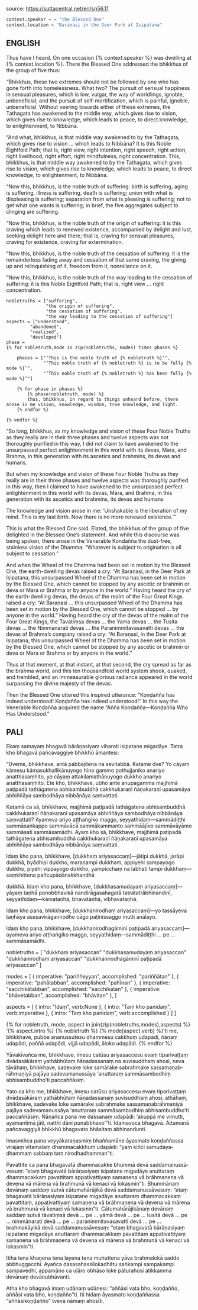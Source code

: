source: https://suttacentral.net/en/sn56.11

```python
context.speaker = = "the Blessed One"
context.location = "Baraṇasi in the Deer Park at Isipatana"
```

## ENGLISH

Thus have I heard. On one occasion {% context.speaker %} was dwelling at {% context.location %}.
There the Blessed One addressed the bhikkhus of the group of five thus:

“Bhikkhus, these two extremes should not be followed by one who has gone forth into homelessness. What two? The pursuit of sensual happiness in sensual pleasures, which is low, vulgar, the way of worldlings, ignoble, unbeneficial; and the pursuit of self-mortification, which is painful, ignoble, unbeneficial. Without veering towards either of these extremes, the Tathagata has awakened to the middle way, which gives rise to vision, which gives rise to knowledge, which leads to peace, to direct knowledge, to enlightenment, to Nibbāna.

“And what, bhikkhus, is that middle way awakened to by the Tathagata, which gives rise to vision … which leads to Nibbāna? It is this Noble Eightfold Path; that is, right view, right intention, right speech, right action, right livelihood, right effort, right mindfulness, right concentration. This, bhikkhus, is that middle way awakened to by the Tathagata, which gives rise to vision, which gives rise to knowledge, which leads to peace, to direct knowledge, to enlightenment, to Nibbāna.

“Now this, bhikkhus, is the noble truth of suffering: birth is suffering, aging is suffering, illness is suffering, death is suffering; union with what is displeasing is suffering; separation from what is pleasing is suffering; not to get what one wants is suffering; in brief, the five aggregates subject to clinging are suffering.

“Now this, bhikkhus, is the noble truth of the origin of suffering: it is this craving which leads to renewed existence, accompanied by delight and lust, seeking delight here and there; that is, craving for sensual pleasures, craving for existence, craving for extermination.

“Now this, bhikkhus, is the noble truth of the cessation of suffering: it is the remainderless fading away and cessation of that same craving, the giving up and relinquishing of it, freedom from it, nonreliance on it.

“Now this, bhikkhus, is the noble truth of the way leading to the cessation of suffering:
it is this Noble Eightfold Path; that is, right view … right concentration.

```
nobletruths = ["suffering",
               "the origin of suffering",
               "the cessation of suffering",
               "the way leading to the cessation of suffering"]
aspects = ["understood",
         "abandoned",
         "realized",
         "developed"]
phase =
{% for nobletruth,mode in zip(nobletruths, modes) times phases %}

    phases = ["‘This is the noble truth of {% nobletruth %}’",
              "‘This noble truth of {% nobletruth %} is to be fully {% mode %}’",
              "‘This noble truth of {% nobletruth %} has been fully {% mode %}’"]

    {% for phase in phases %}
        {% phase(nobletruth, mode) %}
        thus, bhikkhus, in regard to things unheard before, there arose in me vision, knowledge, wisdom, true knowledge, and light.
    {% endfor %}

{% endfor %}
```

“So long, bhikkhus, as my knowledge and vision of these Four Noble Truths as they really are in their three phases and twelve aspects was not thoroughly purified in this way,
I did not claim
    to have awakened to the unsurpassed perfect enlightenment in this world with its devas, Mara, and Brahma, in this generation with its ascetics and brahmins, its devas and humans.

But when my knowledge and vision of these Four Noble Truths as they really are in their three phases and twelve aspects was thoroughly purified in this way, then I claimed
    to have awakened to the unsurpassed perfect enlightenment in this world with its devas, Mara, and Brahma, in this generation with its ascetics and brahmins, its devas and humans

The knowledge and vision arose in me: ‘Unshakable is the liberation of my mind. This is my last birth. Now there is no more renewed existence.’”

This is what the Blessed One said. Elated, the bhikkhus of the group of five delighted in the Blessed One’s statement. And while this discourse was being spoken, there arose in the Venerable Kondañña the dust-free, stainless vision of the Dhamma: “Whatever is subject to origination is all subject to cessation.”

And when the Wheel of the Dhamma had been set in motion by the Blessed One, the earth-dwelling devas raised a cry: “At Baraṇasi, in the Deer Park at Isipatana, this unsurpassed Wheel of the Dhamma has been set in motion by the Blessed One, which cannot be stopped by any ascetic or brahmin or deva or Mara or Brahma or by anyone in the world.” Having heard the cry of the earth-dwelling devas, the devas of the realm of the Four Great Kings raised a cry: “At Baraṇasi … this unsurpassed Wheel of the Dhamma has been set in motion by the Blessed One, which cannot be stopped … by anyone in the world.” Having heard the cry of the devas of the realm of the Four Great Kings, the Tavatiṃsa devas … the Yama devas … the Tusita devas … the Nimmanarati devas … the Paranimmitavasavatti devas … the devas of Brahma’s company raised a cry: “At Baraṇasi, in the Deer Park at Isipatana, this unsurpassed Wheel of the Dhamma has been set in motion by the Blessed One,
which cannot be stopped by any ascetic or brahmin or deva or Mara or Brahma or by anyone in the world.”

Thus at that moment, at that instant, at that second, the cry spread as far as the brahma world, and this ten thousandfold world system shook, quaked, and trembled, and an immeasurable glorious radiance appeared in the world surpassing the divine majesty of the devas.

Then the Blessed One uttered this inspired utterance: “Koṇḍañña has indeed understood! Koṇḍañña has indeed understood!” In this way the Venerable Koṇḍañña acquired the name “Añña Koṇḍañña—Koṇḍañña Who Has Understood.”


## PALI

Ekaṃ samayaṃ bhagavā bārāṇasiyaṃ viharati isipatane migadāye. Tatra kho bhagavā pañcavaggiye bhikkhū āmantesi:

“Dveme, bhikkhave, antā pabbajitena na sevitabbā. Katame dve? Yo cāyaṃ kāmesu kāma­su­khal­li­kānu­yogo hīno gammo pothujjaniko anariyo anatthasaṃhito, yo cāyaṃ atta­kila­mathā­nuyogo dukkho anariyo anatthasaṃhito. Ete kho, bhikkhave, ubho ante anupagamma majjhimā paṭipadā tathāgatena abhisambuddhā cakkhukaraṇī ñāṇakaraṇī upasamāya abhiññāya sambodhāya nibbānāya saṃvattati.

Katamā ca sā, bhikkhave, majjhimā paṭipadā tathāgatena abhisambuddhā cakkhukaraṇī ñāṇakaraṇī upasamāya abhiññāya sambodhāya nibbānāya saṃvattati? Ayameva ariyo aṭṭhaṅgiko maggo, seyyathidaṃ—sammādiṭṭhi sammāsaṅkappo sammāvācā sammākammanto sammāājīvo sammāvāyāmo sammāsati sammāsamādhi. Ayaṃ kho sā, bhikkhave, majjhimā paṭipadā tathāgatena abhisambuddhā cakkhukaraṇī ñāṇakaraṇī upasamāya abhiññāya sambodhāya nibbānāya saṃvattati.

Idaṃ kho pana, bhikkhave, [dukkhaṃ ariyasaccaṃ]—jātipi dukkhā, jarāpi dukkhā, byādhipi dukkho, maraṇampi dukkhaṃ, appiyehi sampayogo dukkho, piyehi vippayogo dukkho, yampicchaṃ na labhati tampi dukkhaṃ—saṃkhittena pañcu­pādā­nak­khan­dhā

dukkhā. Idaṃ kho pana, bhikkhave, [duk­kha­sa­muda­yaṃ ariyasaccaṃ]—yāyaṃ taṇhā ponobbhavikā nandi­rāga­saha­gatā tatra­tat­rā­bhinan­dinī, seyyathidaṃ—kāmataṇhā, bhavataṇhā, vibhavataṇhā.

Idaṃ kho pana, bhikkhave, [dukkhanirodhaṃ ariyasaccaṃ]—yo tassāyeva taṇhāya asesa­virāga­nirodho cāgo paṭinissaggo mutti anālayo.

Idaṃ kho pana, bhikkhave, [duk­kha­nirodha­gāminī paṭipadā ariyasaccaṃ]— ayameva ariyo aṭṭhaṅgiko maggo, seyyathidaṃ—sammādiṭṭhi … pe … sammāsamādhi.


nobletruths = [
    "dukkhaṃ ariyasaccan"
    "duk­kha­sa­muda­yaṃ ariyasaccan"
    "dukkhanirodhaṃ ariyasaccan"
    "duk­kha­nirodha­gāminī paṭipadā ariyasaccan"
]

modes = [
    { imperative: "pariññeyyan",
      accomplished: "pariññātan" },
    { imperative: "pahātabban",
      accomplished: "pahīnan" },
    { imperative: "sacchikātabban",
      accomplished: "sacchikatan" },
    { imperative: "bhāvetabban",
      accomplished: "bhāvitan" },
]

aspects = [
      { intro: "Idaṃ", verb:None },
      { intro: "Taṃ kho panidaṃ", verb:imperative },
      { intro: "Taṃ kho panidaṃ", verb:accomplished } ]
]

{% for nobletruth, mode, aspect in join(zip(nobletruths,modes),aspects) %}
    ‘{% aspect.intro %} {% nobletruth %} {% mode[aspect.verb] %}’ti me, bhikkhave,
    pubbe ananussutesu dhammesu cakkhuṃ udapādi, ñāṇaṃ udapādi, paññā udapādi, vijjā udapādi, āloko udapādi.
{% endfor %}




Yāvakīvañca me, bhikkhave, imesu catūsu ariyasaccesu evaṃ tiparivaṭṭaṃ dvādasākāraṃ yathābhūtaṃ ñāṇadassanaṃ na suvisuddhaṃ ahosi, neva tāvāhaṃ, bhikkhave, sadevake loke samārake sabrahmake ­sassama­ṇab­rāhma­ṇiyā pajāya sade­va­manus­sāya ‘anuttaraṃ sammāsambodhiṃ abhisambuddho’ti paccaññāsiṃ.

Yato ca kho me, bhikkhave, imesu catūsu ariyasaccesu evaṃ tiparivaṭṭaṃ dvādasākāraṃ yathābhūtaṃ ñāṇadassanaṃ suvisuddhaṃ ahosi, athāhaṃ, bhikkhave, sadevake loke samārake sabrahmake ­sassama­ṇab­rāhma­ṇiyā pajāya sade­va­manus­sāya ‘anuttaraṃ sammāsambodhiṃ abhisambuddho’ti paccaññāsiṃ. Ñāṇañca pana me dassanaṃ udapādi: ‘akuppā me vimutti, ayamantimā jāti, natthi dāni punabbhavo’”ti. Idamavoca bhagavā. Attamanā pañcavaggiyā bhikkhū bhagavato bhāsitaṃ abhinandunti.

Imasmiñca pana vey­yāka­ra­ṇas­miṃ bhaññamāne āyasmato koṇḍaññassa virajaṃ vītamalaṃ dhammacakkhuṃ udapādi: “yaṃ kiñci samuda­ya­dhammaṃ sabbaṃ taṃ nirodhadhamman”ti.

Pavattite ca pana bhagavatā dhammacakke bhummā devā sad­da­manus­sā­vesuṃ: “etaṃ bhagavatā bārāṇasiyaṃ isipatane migadāye anuttaraṃ dhammacakkaṃ pavattitaṃ appaṭivattiyaṃ samaṇena vā brāhmaṇena vā devena vā mārena vā brahmunā vā kenaci vā lokasmin”ti. Bhummānaṃ devānaṃ saddaṃ sutvā cātumahārājikā devā sad­da­manus­sā­vesuṃ: “etaṃ bhagavatā bārāṇasiyaṃ isipatane migadāye anuttaraṃ dhammacakkaṃ pavattitaṃ, appaṭivattiyaṃ samaṇena vā brāhmaṇena vā devena vā mārena vā brahmunā vā kenaci vā lokasmin”ti. ­Cātuma­hārāji­kānaṃ devānaṃ saddaṃ sutvā tāvatiṃsā devā … pe … yāmā devā … pe … tusitā devā … pe … nimmānaratī devā … pe … para­nimmita­vasavattī devā … pe … brahmakāyikā devā sad­da­manus­sā­vesuṃ: “etaṃ bhagavatā bārāṇasiyaṃ isipatane migadāye anuttaraṃ dhammacakkaṃ pavattitaṃ appaṭivattiyaṃ samaṇena vā brāhmaṇena vā devena vā mārena vā brahmunā vā kenaci vā lokasmin”ti.

Itiha tena khaṇena tena layena tena muhuttena yāva brahmalokā saddo abbhuggacchi. Ayañca dasasa­has­siloka­dhātu saṅkampi sampakampi sampavedhi, appamāṇo ca uḷāro obhāso loke pāturahosi atikkamma devānaṃ devānubhāvanti.

Atha kho bhagavā imaṃ udānaṃ udānesi: “aññāsi vata bho, koṇḍañño, aññāsi vata bho, koṇḍañño”ti. Iti hidaṃ āyasmato koṇḍaññassa “aññāsikoṇḍañño” tveva nāmaṃ ahosīti.
